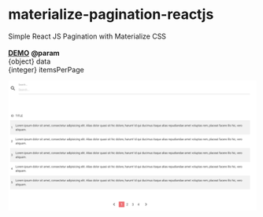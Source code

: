 # materialize-pagination-reactjs
Simple React JS Pagination with Materialize CSS <br/><br/>
<b><a href="https://jsfiddle.net/artgoce/hj37tsLz/2/">DEMO</a></b>
<b>@param</b> <br/>
{object} data<br/>
{integer} itemsPerPage<br/>

<p align="center">
  <img src="./screenshot.png"/>
</p>


